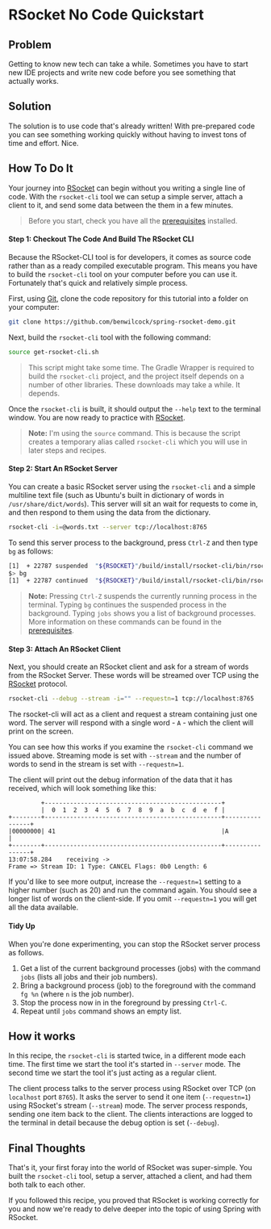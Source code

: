 # RSocket No Code Quickstart

## Problem

Getting to know new tech can take a while. Sometimes you have to start new IDE projects and write new code before you see something that actually works. 

## Solution

The solution is to use code that's already written! With pre-prepared code you can see something working quickly without having to invest tons of time and effort. Nice.

## How To Do It

Your journey into [RSocket][rsocket] can begin without you writing a single line of code. With the `rsocket-cli` tool we can setup a simple server, attach a client to it, and send some data between the them in a few minutes.

> Before you start, check you have all the [prerequisites][pre] installed.

#### Step 1: Checkout The Code And Build The RSocket CLI

Because the RSocket-CLI tool is for developers, it comes as source code rather than as a ready compiled executable program. This means you have to build the `rsocket-cli` tool on your computer before you can use it. Fortunately that's quick and relatively simple process.

First, using [Git][pre], clone the code repository for this tutorial into a folder on your computer:

```bash
git clone https://github.com/benwilcock/spring-rsocket-demo.git
```

Next, build the `rsocket-cli` tool with the following command:

```bash
source get-rsocket-cli.sh
```

> This script might take some time. The Gradle Wrapper is required to build the `rsocket-cli` project, and the project itself depends on a number of other libraries. These downloads may take a while. It depends. 

Once the `rsocket-cli` is built, it should output the `--help` text to the terminal window. You are now ready to practice with [RSocket][rsocket].

> **Note:** 
> I'm using the `source` command. This is because the script creates a temporary alias called `rsocket-cli` which you will use in later steps and recipes.

#### Step 2: Start An RSocket Server

You can create a basic RSocket server using the `rsocket-cli` and a simple multiline text file (such as Ubuntu's built in dictionary of words in `/usr/share/dict/words`). This server will sit an wait for requests to come in, and then respond to them using the data from the dictionary. 

```bash
rsocket-cli -i=@words.txt --server tcp://localhost:8765
```

To send this server process to the background, press `Ctrl-Z` and then type `bg` as follows: 

```bash
[1]  + 22787 suspended  "${RSOCKET}"/build/install/rsocket-cli/bin/rsocket-cli "$@" -i=@words.txt
$> bg
[1]  + 22787 continued  "${RSOCKET}"/build/install/rsocket-cli/bin/rsocket-cli "$@" -i=@words.txt
```

> **Note:**
> Pressing `Ctrl-Z` suspends the currently running process in the terminal. Typing `bg` continues the suspended process in the background. Typing `jobs` shows you a list of background processes. More information on these commands can be found in the [prerequisites][pre].

#### Step 3: Attach An RSocket Client

Next, you should create an RSocket client and ask for a stream of words from the RSocket Server. These words will be streamed over TCP using the [RSocket][rsocket] protocol.

```bash
rsocket-cli --debug --stream -i="" --requestn=1 tcp://localhost:8765
```

The rsocket-cli will act as a client and request a stream containing just one word. The server will respond with a single word - `A` - which the client will print on the screen.

You can see how this works if you examine the `rsocket-cli` command we issued above. Streaming mode is set with `--stream` and the number of words to send in the stream is set with `--requestn=1`. 

The client will print out the debug information of the data that it has received, which will look something like this:

```text
         +-------------------------------------------------+
         |  0  1  2  3  4  5  6  7  8  9  a  b  c  d  e  f |
+--------+-------------------------------------------------+----------------+
|00000000| 41                                              |A               |
+--------+-------------------------------------------------+----------------+
13:07:58.284	receiving ->
Frame => Stream ID: 1 Type: CANCEL Flags: 0b0 Length: 6
```

If you'd like to see more output, increase the `--requestn=1` setting to a higher number (such as 20) and run the command again. You should see a longer list of words on the client-side. If you omit `--requestn=1` you will get all the data available.

#### Tidy Up

When you're done experimenting, you can stop the RSocket server process as follows. 

1. Get a list of the current background processes (jobs) with the command `jobs` (lists all jobs and their job numbers).
2. Bring a background process (job) to the foreground with the command `fg %n` (where `n` is the job number).
3. Stop the process now in in the foreground by pressing `Ctrl-C`.
4. Repeat until `jobs` command shows an empty list.

## How it works

In this recipe, the `rsocket-cli` is started twice, in a different mode each time. The first time we start the tool it's started in `--server` mode. The second time we start the tool it's just acting as a regular client.

The client process talks to the server process using RSocket over TCP (on `localhost` port `8765`). It asks the server to send it one item (`--requestn=1`) using RSocket's stream (`--stream`) mode. The server process responds, sending one item back to the client. The clients interactions are logged to the terminal in detail because the debug option is set (`--debug`).

## Final Thoughts

That's it, your first foray into the world of RSocket was super-simple.  You built the `rsocket-cli` tool, setup a server, attached a client, and had them both talk to each other.

If you followed this recipe, you proved that RSocket is working correctly for you and now we're ready to delve deeper into the topic of using Spring with RSocket.

[rsocket-cli]: https://github.com/rsocket/rsocket-cli
[rsocket]: http://rsocket.io/
[pre]: ./prerequisites.md
